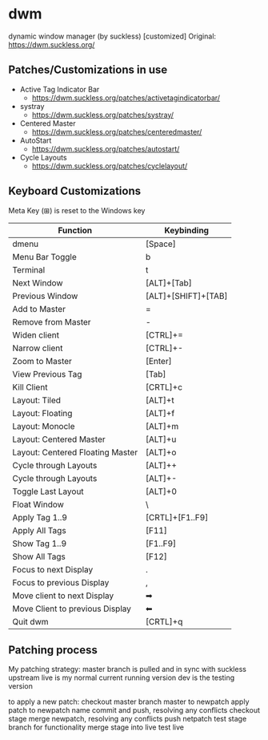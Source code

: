# dwm
dynamic window manager (by suckless) [customized]
Original: https://dwm.suckless.org/

## Patches/Customizations in use
- Active Tag Indicator Bar
  - https://dwm.suckless.org/patches/activetagindicatorbar/
- systray
  - https://dwm.suckless.org/patches/systray/
- Centered Master
  - https://dwm.suckless.org/patches/centeredmaster/
- AutoStart
  - https://dwm.suckless.org/patches/autostart/
- Cycle Layouts
  - https://dwm.suckless.org/patches/cyclelayout/


## Keyboard Customizations
Meta Key (⊞) is reset to the Windows key

Function | Keybinding
------------ | -------------
dmenu | [Space]
Menu Bar Toggle | b
Terminal | t
Next Window | [ALT]+[Tab]
Previous Window | [ALT]+[SHIFT]+[TAB]
Add to Master  | =
Remove from Master | -
Widen client | [CTRL]+=
Narrow client | [CTRL]+-
Zoom to Master | [Enter]
View Previous Tag | [Tab]
Kill Client | [CRTL]+c
Layout: Tiled | [ALT]+t
Layout: Floating | [ALT]+f
Layout: Monocle | [ALT]+m
Layout: Centered Master | [ALT]+u
Layout: Centered Floating Master | [ALT]+o
Cycle through Layouts | [ALT]++
Cycle through Layouts | [ALT]+-
Toggle Last Layout | [ALT]+0
Float Window | \
Apply Tag 1..9 | [CRTL]+[F1..F9]
Apply All Tags | [F11]
Show Tag 1..9 | [F1..F9]
Show All Tags | [F12]
Focus to next Display | .
Focus to previous Display | ,
Move client to next Display | ➡
Move Client to previous Display | ⬅
Quit dwm | [CRTL]+q

## Patching process
My patching strategy:
    master branch is pulled and in sync with suckless upstream
    live is my normal current running version
    dev is the testing version

to apply a new patch:
    checkout master
    branch master to newpatch
    apply patch to newpatch name
    commit and push, resolving any conflicts
    checkout stage
    merge newpatch, resolving any conflicts
    push netpatch
    test stage branch for functionality
    merge stage into live
    test live


